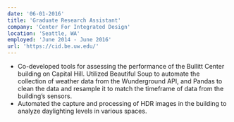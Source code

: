 ```yaml
---
date: '06-01-2016'
title: 'Graduate Research Assistant'
company: 'Center For Integrated Design'
location: 'Seattle, WA'
employed: 'June 2014 - June 2016'
url: 'https://cid.be.uw.edu/'
---
```


- Co-developed tools for assessing the performance of the Bullitt Center building on Capital Hill. Utilized Beautiful Soup to automate the collection of weather data from the Wunderground API, and Pandas to clean the data and resample it to match the timeframe of data from the building’s sensors.
- Automated the capture and processing of HDR images in the building to analyze daylighting levels in various spaces.
